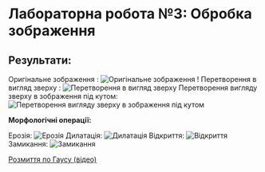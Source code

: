 # Лабораторна робота №3: Обробка зображення

## Результати:

Оригінальне зображення : 
![Оригінальне зображення](https://i.pinimg.com/originals/cc/b9/f7/ccb9f793bdac953107fbac30bd5a41f6.png)
!
Перетворення в вигляд зверху :
![Перетворення в вигляд зверху](https://i.pinimg.com/originals/6e/5e/a7/6e5ea72035751f8351630206259737be.png)
Перетворення вигляду зверху в зображення під кутом:
![Перетворення вигляду зверху в зображення під кутом](https://i.pinimg.com/originals/7d/0d/a1/7d0da14a4db269de9149d212c2f7d265.png)

**Морфологічні операції:**

Ерозія:
![Ерозія](https://i.pinimg.com/originals/2d/4d/01/2d4d01540aaef4fe2ecb4608f3a6e89b.png)
Дилатація:
![Дилатація](https://i.pinimg.com/originals/1f/3a/77/1f3a77e973191cb853241ff72026d1f8.png)
Відкриття:
![Відкриття](https://i.pinimg.com/originals/88/b8/60/88b86038d5be322fd34586c27a17eabe.png)
Замикання:
![Замикання](https://i.pinimg.com/originals/b6/1c/48/b61c48840d5ab62f822693b2fa1b0605.png)

[Розмиття по Гаусу (відео)](https://youtu.be/tjFzDdpoYe8)
